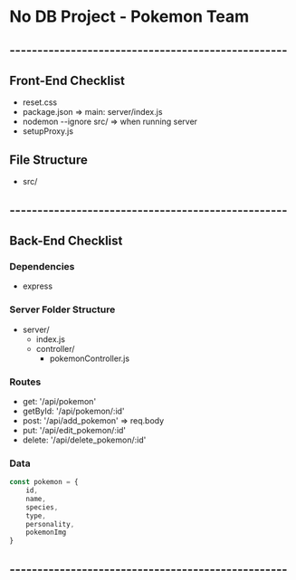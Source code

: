 # No DB Project - Pokemon Team
## --------------------------------------------------

## Front-End Checklist

- reset.css
- package.json => main: server/index.js
- nodemon --ignore src/ => when running server
- setupProxy.js

## File Structure
- src/


## --------------------------------------------------

## Back-End Checklist

### Dependencies
- express

### Server Folder Structure
- server/
    - index.js
    - controller/
        - pokemonController.js

### Routes
- get: '/api/pokemon'
- getById: '/api/pokemon/:id'
- post: '/api/add_pokemon' => req.body
- put: '/api/edit_pokemon/:id'
- delete: '/api/delete_pokemon/:id'

### Data

```js
const pokemon = {
    id,
    name,
    species,
    type,
    personality,
    pokemonImg
}
```

## --------------------------------------------------